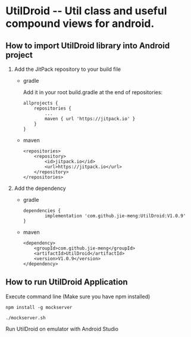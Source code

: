 # UtilDroid -- Util class and useful compound views for android.

## How to import UtilDroid library into Android project

1. Add the JitPack repository to your build file
    - gradle

        Add it in your root build.gradle at the end of repositories:

        ```
        allprojects {
            repositories {
                ...
                maven { url 'https://jitpack.io' }
            }
        }
        ```

    - maven

        ```
        <repositories>
            <repository>
                <id>jitpack.io</id>
                <url>https://jitpack.io</url>
            </repository>
        </repositories>
        ```

2. Add the dependency
    - gradle

        ```
        dependencies {
                implementation 'com.github.jie-meng:UtilDroid:V1.0.9'
        }
        ```

    - maven

        ```
        <dependency>
            <groupId>com.github.jie-meng</groupId>
            <artifactId>UtilDroid</artifactId>
            <version>V1.0.9</version>
        </dependency>
        ```

## How to run UtilDroid Application

Execute command line (Make sure you have npm installed)

```
npm install -g mockserver

./mockserver.sh

```

Run UtilDroid on emulator with Android Studio
